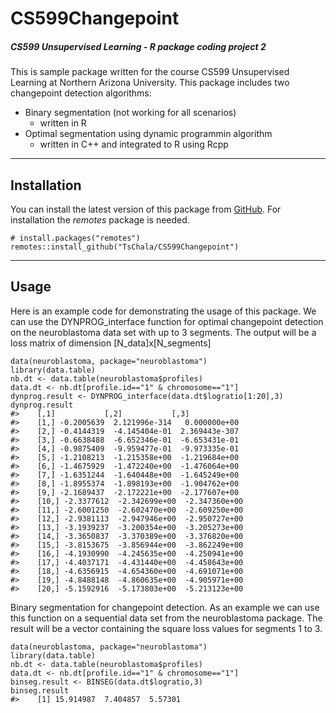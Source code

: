 # CS599Changepoint
##### CS599 Unsupervised Learning - R package coding project 2
This is sample package written for the course CS599 Unsupervised Learning at Northern Arizona University.
This package includes two changepoint detection algorithms:
- Binary segmentation (not working for all scenarios)
    - written in R
- Optimal segmentation using dynamic programmin algorithm
    - written in C++ and integrated to R using Rcpp
***
## Installation
You can install the latest version of this package from [GitHub](https://github.com/TsChala/CS599Changepoint). For installation the *remotes* package is needed.

    # install.packages("remotes")
    remotes::install_github("TsChala/CS599Changepoint")
***
## Usage
Here is an example code for demonstrating the usage of this package. We can use the DYNPROG_interface function for optimal changepoint detection on the neuroblastoma data set with up to 3 segments. The output will be a loss matrix of dimension [N_data]x[N_segments]
    
    data(neuroblastoma, package="neuroblastoma")
    library(data.table)
    nb.dt <- data.table(neuroblastoma$profiles)
    data.dt <- nb.dt[profile.id=="1" & chromosome=="1"]
    dynprog.result <- DYNPROG_interface(data.dt$logratio[1:20],3)
    dynprog.result
    #>    [,1]           [,2]           [,3]
    #>    [1,] -0.2005639  2.121996e-314   0.000000e+00
    #>    [2,] -0.4144319  -4.145404e-01  2.369443e-307
    #>    [3,] -0.6638488  -6.652346e-01  -6.653431e-01
    #>    [4,] -0.9875409  -9.959477e-01  -9.973335e-01
    #>    [5,] -1.2108213  -1.215358e+00  -1.219684e+00
    #>    [6,] -1.4675929  -1.472240e+00  -1.476064e+00
    #>    [7,] -1.6351244  -1.640448e+00  -1.645249e+00
    #>    [8,] -1.8955374  -1.898193e+00  -1.904762e+00
    #>    [9,] -2.1689437  -2.172221e+00  -2.177607e+00
    #>    [10,] -2.3377612  -2.342699e+00  -2.347360e+00
    #>    [11,] -2.6001250  -2.602470e+00  -2.609250e+00
    #>    [12,] -2.9381113  -2.947946e+00  -2.950727e+00
    #>    [13,] -3.1939237  -3.200354e+00  -3.205273e+00
    #>    [14,] -3.3650837  -3.370389e+00  -3.376820e+00
    #>    [15,] -3.8153675  -3.856944e+00  -3.862249e+00
    #>    [16,] -4.1930990  -4.245635e+00  -4.250941e+00
    #>    [17,] -4.4037171  -4.431440e+00  -4.458643e+00
    #>    [18,] -4.6356915  -4.654360e+00  -4.691071e+00
    #>    [19,] -4.8488148  -4.860635e+00  -4.905971e+00
    #>    [20,] -5.1592916  -5.173803e+00  -5.213123e+00

Binary segmentation for changepoint detection. As an example we can use this function on a sequential data set from the neuroblastoma package. The result will be a vector containing the square loss values for segments 1 to 3.

    data(neuroblastoma, package="neuroblastoma")
    library(data.table)
    nb.dt <- data.table(neuroblastoma$profiles)
    data.dt <- nb.dt[profile.id=="1" & chromosome=="1"]
    binseg.result <- BINSEG(data.dt$logratio,3)
    binseg.result
    #>    [1] 15.914987  7.404857  5.57301
    
